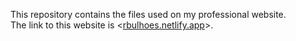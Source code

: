 This repository contains the files used on my professional website.  
The link to this website is <<a href="https://rbulhoes.netlify.app" target="_blank" rel="noopener">rbulhoes.netlify.app</a>>.
